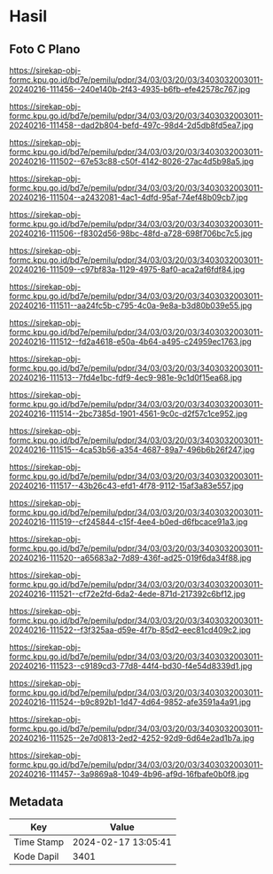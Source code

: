 # Hasil

## Foto C Plano

https://sirekap-obj-formc.kpu.go.id/bd7e/pemilu/pdpr/34/03/03/20/03/3403032003011-20240216-111456--240e140b-2f43-4935-b6fb-efe42578c767.jpg

https://sirekap-obj-formc.kpu.go.id/bd7e/pemilu/pdpr/34/03/03/20/03/3403032003011-20240216-111458--dad2b804-befd-497c-98d4-2d5db8fd5ea7.jpg

https://sirekap-obj-formc.kpu.go.id/bd7e/pemilu/pdpr/34/03/03/20/03/3403032003011-20240216-111502--67e53c88-c50f-4142-8026-27ac4d5b98a5.jpg

https://sirekap-obj-formc.kpu.go.id/bd7e/pemilu/pdpr/34/03/03/20/03/3403032003011-20240216-111504--a2432081-4ac1-4dfd-95af-74ef48b09cb7.jpg

https://sirekap-obj-formc.kpu.go.id/bd7e/pemilu/pdpr/34/03/03/20/03/3403032003011-20240216-111506--f8302d56-98bc-48fd-a728-698f706bc7c5.jpg

https://sirekap-obj-formc.kpu.go.id/bd7e/pemilu/pdpr/34/03/03/20/03/3403032003011-20240216-111509--c97bf83a-1129-4975-8af0-aca2af6fdf84.jpg

https://sirekap-obj-formc.kpu.go.id/bd7e/pemilu/pdpr/34/03/03/20/03/3403032003011-20240216-111511--aa24fc5b-c795-4c0a-9e8a-b3d80b039e55.jpg

https://sirekap-obj-formc.kpu.go.id/bd7e/pemilu/pdpr/34/03/03/20/03/3403032003011-20240216-111512--fd2a4618-e50a-4b64-a495-c24959ec1763.jpg

https://sirekap-obj-formc.kpu.go.id/bd7e/pemilu/pdpr/34/03/03/20/03/3403032003011-20240216-111513--7fd4e1bc-fdf9-4ec9-981e-9c1d0f15ea68.jpg

https://sirekap-obj-formc.kpu.go.id/bd7e/pemilu/pdpr/34/03/03/20/03/3403032003011-20240216-111514--2bc7385d-1901-4561-9c0c-d2f57c1ce952.jpg

https://sirekap-obj-formc.kpu.go.id/bd7e/pemilu/pdpr/34/03/03/20/03/3403032003011-20240216-111515--4ca53b56-a354-4687-89a7-496b6b26f247.jpg

https://sirekap-obj-formc.kpu.go.id/bd7e/pemilu/pdpr/34/03/03/20/03/3403032003011-20240216-111517--43b26c43-efd1-4f78-9112-15af3a83e557.jpg

https://sirekap-obj-formc.kpu.go.id/bd7e/pemilu/pdpr/34/03/03/20/03/3403032003011-20240216-111519--cf245844-c15f-4ee4-b0ed-d6fbcace91a3.jpg

https://sirekap-obj-formc.kpu.go.id/bd7e/pemilu/pdpr/34/03/03/20/03/3403032003011-20240216-111520--a65683a2-7d89-436f-ad25-019f6da34f88.jpg

https://sirekap-obj-formc.kpu.go.id/bd7e/pemilu/pdpr/34/03/03/20/03/3403032003011-20240216-111521--cf72e2fd-6da2-4ede-871d-217392c6bf12.jpg

https://sirekap-obj-formc.kpu.go.id/bd7e/pemilu/pdpr/34/03/03/20/03/3403032003011-20240216-111522--f3f325aa-d59e-4f7b-85d2-eec81cd409c2.jpg

https://sirekap-obj-formc.kpu.go.id/bd7e/pemilu/pdpr/34/03/03/20/03/3403032003011-20240216-111523--c9189cd3-77d8-44f4-bd30-f4e54d8339d1.jpg

https://sirekap-obj-formc.kpu.go.id/bd7e/pemilu/pdpr/34/03/03/20/03/3403032003011-20240216-111524--b9c892b1-1d47-4d64-9852-afe3591a4a91.jpg

https://sirekap-obj-formc.kpu.go.id/bd7e/pemilu/pdpr/34/03/03/20/03/3403032003011-20240216-111525--2e7d0813-2ed2-4252-92d9-6d64e2ad1b7a.jpg

https://sirekap-obj-formc.kpu.go.id/bd7e/pemilu/pdpr/34/03/03/20/03/3403032003011-20240216-111457--3a9869a8-1049-4b96-af9d-16fbafe0b0f8.jpg


## Metadata

| Key        | Value               |
| ---------- | ------------------- |
| Time Stamp | 2024-02-17 13:05:41 |
| Kode Dapil | 3401                |



